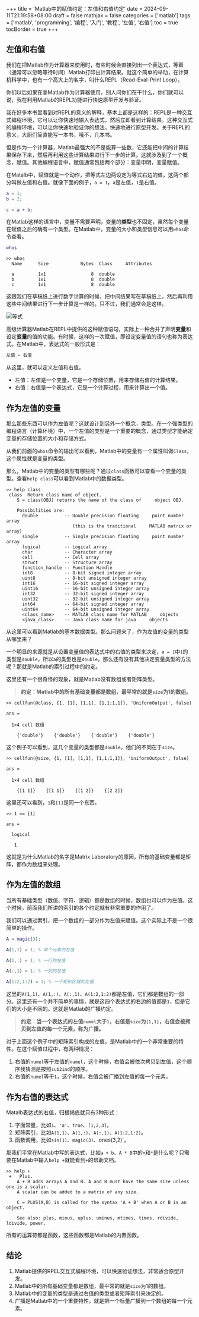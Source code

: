 +++
title = 'Matlab中的赋值约定：左值和右值约定'
date = 2024-09-11T21:19:58+08:00
draft = false
mathjax = false
categories = ['matlab']
tags = ['matlab', 'programming', '编程', '入门', '教程', '左值', '右值']
toc = true
tocBorder = true
+++




## 左值和右值

我们在把Matlab作为计算器来使用时，有些时候会直接列出一个表达式，等着（通常可以忽略等待时间）Matlab打印出计算结果。就这个简单的举动，在计算机科学中，也有一个高大上的名字，叫什么REPL（Read-Eval-Print Loop）。

你们以后如果在拿Matlab作为计算器使用，别人问你们在干什么，你们就可以说，我在利用Matlab的REPL功能进行快速原型开发与验证。

我在好多本书里看到对REPL的意义的解释，基本上都是这样的：REPL是一种交互式编程环境，它可以让你快速地输入表达式，然后立即看到计算结果。这种交互式的编程环境，可以让你快速地验证你的想法，快速地进行原型开发。关于REPL的意义，大厨们简直能写一本书，哦不，几本书。

但是作为一个计算器，Matlab最强大的不是能算一些数，它还能把中间的计算结果保存下来，然后再利用这些计算结果进行下一步的计算。这就涉及到了一个概念，赋值。其他编程语言中，赋值通常包括两个部分：变量申明，变量赋值。

在Matalb中，赋值就是一个动作，把等式左边两设定为等式右边的值，这两个部分叫做左值和右值。就像下面的例子，`a = 1`，`a`是左值，`1`是右值。

```matlab
a = 1;
b = 2;

c = a + b;
```

在Matlab这样的语言中，变量不需要声明，变量的**类型**也不固定，虽然每个变量在赋值之后的确有一个类型。在Matlab中，变量的大小和类型信息可以用`whos`命令查看。

```matlab
whos
```


    >> whos
      Name      Size            Bytes  Class     Attributes

      a         1x1                 8  double              
      b         1x1                 8  double              
      c         1x1                 8  double              

这跟我们在草稿纸上进行数字计算的时候，把中间结果写在草稿纸上，然后再利用这些中间结果进行下一步计算是一样的。只不过，我们通常会是这样。

![等式](/matlab-img/eq.png)


高级计算器Matlab在REPL中提供的这种赋值语句，实际上一种合并了声明**变量**和设定**变量**的值的功能。有时候，这样的一次赋值，即设定变量值的语句也称为表达式。在Matlab中，表达式的一般形式是：

```matlab
左值 = 右值
```

从这里，就可以定义左值和右值。

- 左值：左值是一个变量，它是一个存储位置，用来存储右值的计算结果。
- 右值：右值是一个表达式，它是一个计算过程，用来计算出一个值。

## 作为左值的变量

那么那些东西可以作为左值呢？这就设计到另外一个概念，类型。在一个强类型的编程语言（计算环境）中，一个左值的类型是一个重要的概念，通过类型才能确定变量的存储位置的大小和存储方式。

从我们前面的`whos`命令的输出可以看到，Matlab中的变量有一个属性叫做`Class`，这个属性就是变量的类型。

那么，Matlab中的变量的类型有哪些呢？通过`class`函数可以查看一个变量的类型。查看`help class`可以看到Matlab中的数据类型。

    >> help class
     class  Return class name of object.
        S = class(OBJ) returns the name of the class of     object OBJ.
      
        Possibilities are:
          double          -- Double precision floating     point number array
                             (this is the traditional     MATLAB matrix or array)
          single          -- Single precision floating     point number array
          logical         -- Logical array
          char            -- Character array
          cell            -- Cell array
          struct          -- Structure array
          function_handle -- Function Handle
          int8            -- 8-bit signed integer array
          uint8           -- 8-bit unsigned integer array
          int16           -- 16-bit signed integer array
          uint16          -- 16-bit unsigned integer array
          int32           -- 32-bit signed integer array
          uint32          -- 32-bit unsigned integer array
          int64           -- 64-bit signed integer array
          uint64          -- 64-bit unsigned integer array
          <class_name>    -- MATLAB class name for MATLAB     objects
          <java_class>    -- Java class name for java     objects

从这里可以看到Matlab的基本数据类型。那么问题来了，作为左值的变量的类型从哪里来？

一个明显的来源就是从设置变量值的表达式中的右值的类型来决定，`a = 1`中`1`的类型是`double`，所以`a`的类型也是`double`。那么还有没有其他决定变量类型的方法呢？那就是Matlab的索引过程中的约定。

这里还有一个很奇怪的现象，就是Matlab没有数组或者矩阵类型。

> **约定：Matlab中的所有基础变量都是数组，最平常的就是`size`为1的数组。**

    >> cellfun(@class, {1, [1], [1,1], [1,1;1,1]}, 'UniformOutput', false)
    
    ans =
    
      1×4 cell 数组
    
        {'double'}    {'double'}    {'double'}    {'double'}

这个例子可以看到，这几个变量的类型都是`double`，他们的不同在于`size`。


    >> cellfun(@size, {1, [1], [1,1], [1,1;1,1]}, 'UniformOutput', false)
    
    ans =
    
      1×4 cell 数组
    
        {[1 1]}    {[1 1]}    {[1 2]}    {[2 2]}

这里还可以看到，`1`和`[1]`是同一个东西。

    >> 1 == [1]
    
    ans =
    
      logical
    
       1

这就是为什么Matlab的名字是Matrix Laboratory的原因，所有的基础变量都是矩阵，都作为数组来处理。

## 作为左值的数组

当所有基础类型（数值、字符、逻辑）都是数组的时候，数组也可以作为左值。这个时候，前面我们所讲的索引的各个约定就有非常重要的作用了。

我们可以通过索引，把一个数组的一部分作为左值来赋值。这个实际上不是一个很简单的操作。


```matlab
A = magic(3);

A(1,1) = 1; % 单个元素的左值

A(1,:) = 1; % 一行的左值

A(:,1) = 1; % 一列的左值

A(1:2,1:2) = 1; % 一个矩形区域的左值
```

这里的`A(1,1)`、`A(1,:)`、`A(:,1)`、`A(1:2,1:2)`都是左值，它们都是数组的一部分。这里还有一个并不简单的事情，就是这四个表达式的右边的值都是`1`，但是它们的大小是不同的。这就是Matlab的广播约定。

> **约定：当一个表达式的左值`numel`大于`1`，右值是`size`为`[1,1]`，右值会被拷贝到左值的每一个元素，称为广播。**

对于上面这个例子中的矩阵索引构成的左值，是Matlab中的一个非常重要的特性。在这个赋值过程中，有两种情况：

1. 右值的`numel`等于左值的`numel`，这个时候，右值会被依次拷贝到左值，这个顺序我猜测是按照`sub2ind`的顺序。
2. 右值的`numel`等于`1`，这个时候，右值会被广播到左值的每一个元素。

## 作为右值的表达式

Matalb表达式的右值，归根揭底就只有3种形式：

1. 字面常量，比如`1`、`'a'`、`true`、`[1,2,3]`。
2. 矩阵索引，比如`A(1,1)`、`A(1,:)`、`A(:,1)`、`A(1:2,1:2)`。
3. 函数调用，比如`sin(1)`、`magic(3)`、ones(3,2)`。

那我们平常在Matlab中写的表达式，比如`a + b`、`A * B`中的`+`和`*`是什么呢？只需要在Matlab中输入`help +`就能看到`+`的帮助文档。

    >> help +
     +   Plus.
        A + B adds arrays A and B. A and B must have the same size unless one is a scalar.
        A scalar can be added to a matrix of any size.
     
        C = PLUS(A,B) is called for the syntax 'A + B' when A or B is an object.
     
        See also: plus, minus, uplus, uminus, mtimes, times, rdivide, ldivide, power.

所有的运算符都是函数，这些函数都是Matlab的内置函数。

## 结论

1. Matlab提供的RPEL交互式编程环境，可以快速验证想法，非常适合原型开发。
2. Matlab中的所有基础变量都是数组，最平常的就是`size`为1的数组。
3. Matlab中的变量的类型是通过右值的类型或者矩阵索引来决定的。
4. 广播是Matlab中的一个重要特性，就是把一个标量广播到一个数组的每一个元素。
